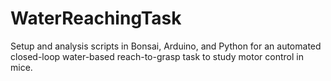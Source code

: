 # WaterReachingTask
Setup and analysis scripts in Bonsai, Arduino, and Python for an automated closed-loop water-based reach-to-grasp task to study motor control in mice.
